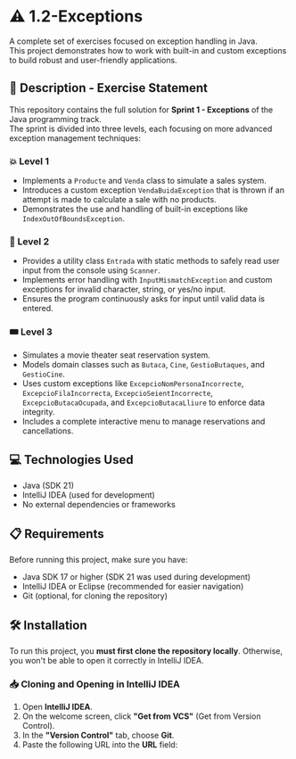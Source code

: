 # ⚠️ 1.2-Exceptions  
A complete set of exercises focused on exception handling in Java.  
This project demonstrates how to work with built-in and custom exceptions to build robust and user-friendly applications.

## 📄 Description - Exercise Statement

This repository contains the full solution for **Sprint 1 - Exceptions** of the Java programming track.  
The sprint is divided into three levels, each focusing on more advanced exception management techniques:

### 💥 Level 1  
- Implements a `Producte` and `Venda` class to simulate a sales system.  
- Introduces a custom exception `VendaBuidaException` that is thrown if an attempt is made to calculate a sale with no products.  
- Demonstrates the use and handling of built-in exceptions like `IndexOutOfBoundsException`.

### 🎯 Level 2  
- Provides a utility class `Entrada` with static methods to safely read user input from the console using `Scanner`.  
- Implements error handling with `InputMismatchException` and custom exceptions for invalid character, string, or yes/no input.  
- Ensures the program continuously asks for input until valid data is entered.

### 🎟️ Level 3  
- Simulates a movie theater seat reservation system.  
- Models domain classes such as `Butaca`, `Cine`, `GestioButaques`, and `GestioCine`.  
- Uses custom exceptions like `ExcepcioNomPersonaIncorrecte`, `ExcepcioFilaIncorrecta`, `ExcepcioSeientIncorrecte`, `ExcepcioButacaOcupada`, and `ExcepcioButacaLliure` to enforce data integrity.  
- Includes a complete interactive menu to manage reservations and cancellations.

## 💻 Technologies Used
- Java (SDK 21)
- IntelliJ IDEA (used for development)
- No external dependencies or frameworks

## 📋 Requirements
Before running this project, make sure you have:

- Java SDK 17 or higher (SDK 21 was used during development)
- IntelliJ IDEA or Eclipse (recommended for easier navigation)
- Git (optional, for cloning the repository)

## 🛠️ Installation

To run this project, you **must first clone the repository locally**. Otherwise, you won't be able to open it correctly in IntelliJ IDEA.

### 📥 Cloning and Opening in IntelliJ IDEA

1. Open **IntelliJ IDEA**.
2. On the welcome screen, click **"Get from VCS"** (Get from Version Control).
3. In the **"Version Control"** tab, choose **Git**.
4. Paste the following URL into the **URL** field:

